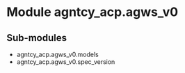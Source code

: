 Module agntcy_acp.agws_v0
=========================

Sub-modules
-----------
* agntcy_acp.agws_v0.models
* agntcy_acp.agws_v0.spec_version